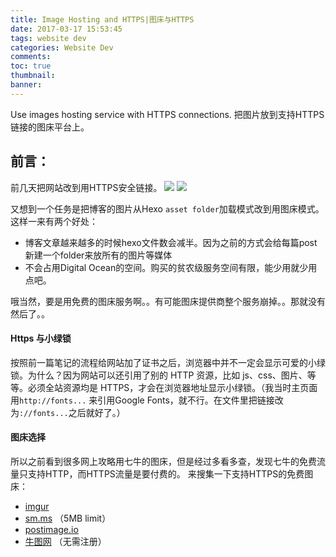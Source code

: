 ```yaml
---
title: Image Hosting and HTTPS|图床与HTTPS
date: 2017-03-17 15:53:45
tags: website dev
categories: Website Dev
comments:
toc: true
thumbnail:
banner:
---
```

Use images hosting service with HTTPS connections.
把图片放到支持HTTPS链接的图床平台上。

<!-- more -->
## 前言：
前几天把网站改到用HTTPS安全链接。
![](https://i.niupic.com/images/2017/03/17/jTJp2c.jpg)
![](https://i.niupic.com/images/2017/03/17/j5dYqp.jpg)

又想到一个任务是把博客的图片从Hexo `asset folder`加载模式改到用图床模式。这样一来有两个好处：

- 博客文章越来越多的时候hexo文件数会减半。因为之前的方式会给每篇post新建一个folder来放所有的图片等媒体
- 不会占用Digital Ocean的空间。购买的贫农级服务空间有限，能少用就少用点吧。

哦当然，要是用免费的图床服务啊。。有可能图床提供商整个服务崩掉。。那就没有然后了。。

#### Https 与小绿锁

按照前一篇笔记的流程给网站加了证书之后，浏览器中并不一定会显示可爱的小绿锁。为什么？因为网站可以还引用了别的 HTTP 资源，比如 js、css、图片、等等。必须全站资源均是 HTTPS，才会在浏览器地址显示小绿锁。（我当时主页面用`http://fonts...`
来引用Google Fonts，就不行。在文件里把链接改为`://fonts...`之后就好了。）

#### 图床选择
所以之前看到很多网上攻略用七牛的图床，但是经过多看多查，发现七牛的免费流量只支持HTTP，而HTTPS流量是要付费的。
来搜集一下支持HTTPS的免费图床：

- [imgur](https://imgur.com/)
- [sm.ms](https://sm.ms/) （5MB limit）
- [postimage.io](https://postimage.io/)
- [牛图网](https://www.niupic.com/) （无需注册）


